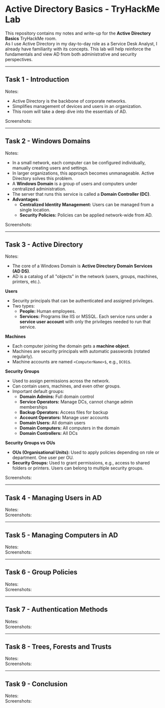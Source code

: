 # Active Directory Basics - TryHackMe Lab

This repository contains my notes and write-up for the **Active Directory Basics** TryHackMe room.  
As I use Active Directory in my day-to-day role as a Service Desk Analyst, I already have familiarity with its concepts. This lab will help reinforce the fundamentals and view AD from both administrative and security perspectives.  

---

## Task 1 - Introduction
Notes:  

- Active Directory is the backbone of corporate networks.  
- Simplifies management of devices and users in an organization.  
- This room will take a deep dive into the essentials of AD.

Screenshots:  

---

## Task 2 - Windows Domains
Notes:  

- In a small network, each computer can be configured individually, manually creating users and settings.  
- In larger organizations, this approach becomes unmanageable. Active Directory solves this problem.  
- A **Windows Domain** is a group of users and computers under centralized administration.  
- The server that runs this service is called a **Domain Controller (DC)**.  
- **Advantages**:
  - **Centralized Identity Management:** Users can be managed from a single location.  
  - **Security Policies:** Policies can be applied network-wide from AD.

Screenshots:  

---

## Task 3 - Active Directory
Notes:  

- The core of a Windows Domain is **Active Directory Domain Services (AD DS)**.  
- AD is a catalog of all "objects" in the network (users, groups, machines, printers, etc.).  

**Users**  
- Security principals that can be authenticated and assigned privileges.  
- Two types:  
  - **People:** Human employees.  
  - **Services:** Programs like IIS or MSSQL. Each service runs under a **service user account** with only the privileges needed to run that service.  

**Machines**  
- Each computer joining the domain gets a **machine object**.  
- Machines are security principals with automatic passwords (rotated regularly).  
- Machine accounts are named `<ComputerName>$`, e.g., `DC01$`.  

**Security Groups**  
- Used to assign permissions across the network.  
- Can contain users, machines, and even other groups.  
- Important default groups:  
  - **Domain Admins:** Full domain control  
  - **Service Operators:** Manage DCs, cannot change admin memberships  
  - **Backup Operators:** Access files for backup  
  - **Account Operators:** Manage user accounts  
  - **Domain Users:** All domain users  
  - **Domain Computers:** All computers in the domain  
  - **Domain Controllers:** All DCs  

**Security Groups vs OUs**  
- **OUs (Organisational Units):** Used to apply policies depending on role or department. One user per OU.  
- **Security Groups:** Used to grant permissions, e.g., access to shared folders or printers. Users can belong to multiple security groups.

Screenshots:  

---

## Task 4 - Managing Users in AD
Notes:  
Screenshots:  

---

## Task 5 - Managing Computers in AD
Notes:  
Screenshots:  

---

## Task 6 - Group Policies
Notes:  
Screenshots:  

---

## Task 7 - Authentication Methods
Notes:  
Screenshots:  

---

## Task 8 - Trees, Forests and Trusts
Notes:  
Screenshots:  

---

## Task 9 - Conclusion
Notes:  
Screenshots:  
